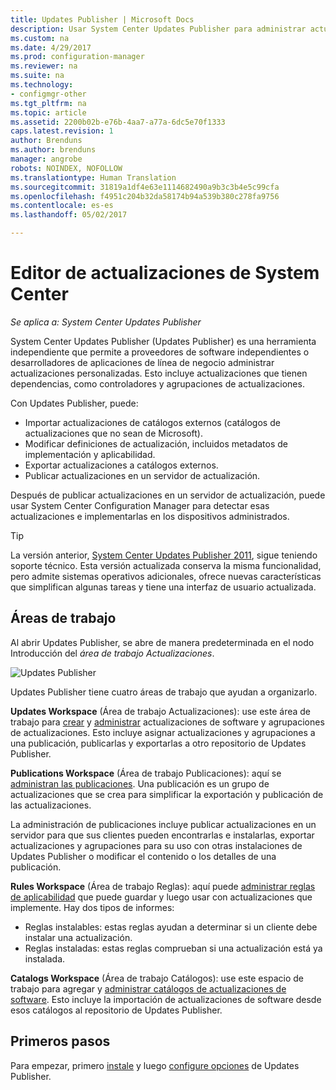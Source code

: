 ```yaml
---
title: Updates Publisher | Microsoft Docs
description: Usar System Center Updates Publisher para administrar actualizaciones personalizadas
ms.custom: na
ms.date: 4/29/2017
ms.prod: configuration-manager
ms.reviewer: na
ms.suite: na
ms.technology:
- configmgr-other
ms.tgt_pltfrm: na
ms.topic: article
ms.assetid: 2200b02b-e76b-4aa7-a77a-6dc5e70f1333
caps.latest.revision: 1
author: Brenduns
ms.author: brenduns
manager: angrobe
robots: NOINDEX, NOFOLLOW
ms.translationtype: Human Translation
ms.sourcegitcommit: 31819a1df4e63e1114682490a9b3c3b4e5c99cfa
ms.openlocfilehash: f4951c204b32da58174b94a539b380c278fa9756
ms.contentlocale: es-es
ms.lasthandoff: 05/02/2017

---
```

# <a name="system-center-updates-publisher"></a>Editor de actualizaciones de System Center

*Se aplica a: System Center Updates Publisher*

System Center Updates Publisher (Updates Publisher) es una herramienta independiente que permite a proveedores de software independientes o desarrolladores de aplicaciones de línea de negocio administrar actualizaciones personalizadas. Esto incluye actualizaciones que tienen dependencias, como controladores y agrupaciones de actualizaciones.

Con Updates Publisher, puede:

-   Importar actualizaciones de catálogos externos (catálogos de actualizaciones que no sean de Microsoft).
-   Modificar definiciones de actualización, incluidos metadatos de implementación y aplicabilidad.
-   Exportar actualizaciones a catálogos externos.
-   Publicar actualizaciones en un servidor de actualización.

Después de publicar actualizaciones en un servidor de actualización, puede usar System Center Configuration Manager para detectar esas actualizaciones e implementarlas en los dispositivos administrados.

> [!TIP]  
> La versión anterior, [System Center Updates Publisher 2011](http://go.microsoft.com/fwlink/?LinkId=848111), sigue teniendo soporte técnico. Esta versión actualizada conserva la misma funcionalidad, pero admite sistemas operativos adicionales, ofrece nuevas características que simplifican algunas tareas y tiene una interfaz de usuario actualizada.

## <a name="workspaces"></a>Áreas de trabajo
Al abrir Updates Publisher, se abre de manera predeterminada en el nodo Introducción del *área de trabajo Actualizaciones*.

![Updates Publisher](media/console1.png)   


Updates Publisher tiene cuatro áreas de trabajo que ayudan a organizarlo.


**Updates Workspace** (Área de trabajo Actualizaciones): use este área de trabajo para [crear](/sccm/sum/tools/create-updates-with-updates-publisher) y [administrar](/sccm/sum/tools/manage-updates-with-updates-publisher) actualizaciones de software y agrupaciones de actualizaciones. Esto incluye asignar actualizaciones y agrupaciones a una publicación, publicarlas y exportarlas a otro repositorio de Updates Publisher.

**Publications Workspace** (Área de trabajo Publicaciones): aquí se [administran las publicaciones](/sccm/sum/tools/updates-publisher-publications). Una publicación es un grupo de actualizaciones que se crea para simplificar la exportación y publicación de las actualizaciones.

La administración de publicaciones incluye publicar actualizaciones en un servidor para que sus clientes pueden encontrarlas e instalarlas, exportar actualizaciones y agrupaciones para su uso con otras instalaciones de Updates Publisher o modificar el contenido o los detalles de una publicación.



**Rules Workspace** (Área de trabajo Reglas): aquí puede [administrar reglas de aplicabilidad](/sccm/sum/tools/updates-publisher-applicability-rules) que puede guardar y luego usar con actualizaciones que implemente. Hay dos tipos de informes:

-   Reglas instalables: estas reglas ayudan a determinar si un cliente debe instalar una actualización.
-   Reglas instaladas: estas reglas comprueban si una actualización está ya instalada.

**Catalogs Workspace** (Área de trabajo Catálogos): use este espacio de trabajo para agregar y [administrar catálogos de actualizaciones de software](/sccm/sum/tools/updates-publisher-catalogs). Esto incluye la importación de actualizaciones de software desde esos catálogos al repositorio de Updates Publisher.
## <a name="first-steps"></a>Primeros pasos
Para empezar, primero [instale](/sccm/sum/tools/install-updates-publisher) y luego [configure opciones](/sccm/sum/tools/updates-publisher-options) de Updates Publisher.

